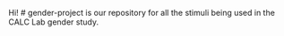 Hi! # gender-project is our repository for all the stimuli being used in the CALC Lab gender study.
